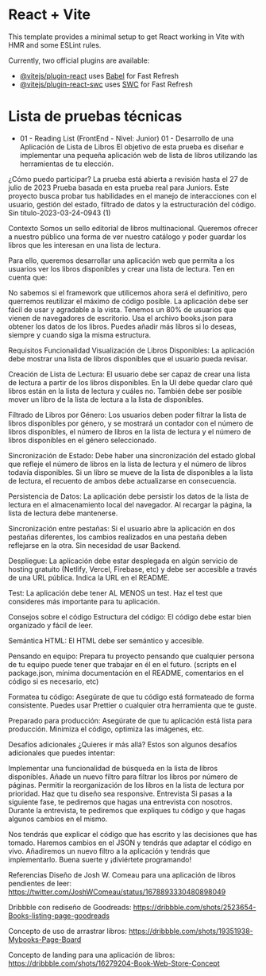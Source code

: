 # React + Vite

This template provides a minimal setup to get React working in Vite with HMR and some ESLint rules.

Currently, two official plugins are available:

- [@vitejs/plugin-react](https://github.com/vitejs/vite-plugin-react/blob/main/packages/plugin-react/README.md) uses [Babel](https://babeljs.io/) for Fast Refresh
- [@vitejs/plugin-react-swc](https://github.com/vitejs/vite-plugin-react-swc) uses [SWC](https://swc.rs/) for Fast Refresh
# Lista de pruebas técnicas
- 01 - Reading List (FrontEnd - Nivel: Junior)
01 - Desarrollo de una Aplicación de Lista de Libros
El objetivo de esta prueba es diseñar e implementar una pequeña aplicación web de lista de libros utilizando las herramientas de tu elección.

¿Cómo puedo participar?
La prueba está abierta a revisión hasta el 27 de julio de 2023
Prueba basada en esta prueba real para Juniors.
Este proyecto busca probar tus habilidades en el manejo de interacciones con el usuario, gestión del estado, filtrado de datos y la estructuración del código. Sin título-2023-03-24-0943 (1)

Contexto
Somos un sello editorial de libros multinacional. Queremos ofrecer a nuestro público una forma de ver nuestro catálogo y poder guardar los libros que les interesan en una lista de lectura.

Para ello, queremos desarrollar una aplicación web que permita a los usuarios ver los libros disponibles y crear una lista de lectura. Ten en cuenta que:

No sabemos si el framework que utilicemos ahora será el definitivo, pero querremos reutilizar el máximo de código posible.
La aplicación debe ser fácil de usar y agradable a la vista.
Tenemos un 80% de usuarios que vienen de navegadores de escritorio.
Usa el archivo books.json para obtener los datos de los libros. Puedes añadir más libros si lo deseas, siempre y cuando siga la misma estructura.

Requisitos
Funcionalidad
Visualización de Libros Disponibles: La aplicación debe mostrar una lista de libros disponibles que el usuario pueda revisar.

Creación de Lista de Lectura: El usuario debe ser capaz de crear una lista de lectura a partir de los libros disponibles. En la UI debe quedar claro qué libros están en la lista de lectura y cuáles no. También debe ser posible mover un libro de la lista de lectura a la lista de disponibles.

Filtrado de Libros por Género: Los usuarios deben poder filtrar la lista de libros disponibles por género, y se mostrará un contador con el número de libros disponibles, el número de libros en la lista de lectura y el número de libros disponibles en el género seleccionado.

Sincronización de Estado: Debe haber una sincronización del estado global que refleje el número de libros en la lista de lectura y el número de libros todavía disponibles. Si un libro se mueve de la lista de disponibles a la lista de lectura, el recuento de ambos debe actualizarse en consecuencia.

Persistencia de Datos: La aplicación debe persistir los datos de la lista de lectura en el almacenamiento local del navegador. Al recargar la página, la lista de lectura debe mantenerse.

Sincronización entre pestañas: Si el usuario abre la aplicación en dos pestañas diferentes, los cambios realizados en una pestaña deben reflejarse en la otra. Sin necesidad de usar Backend.

Despliegue: La aplicación debe estar desplegada en algún servicio de hosting gratuito (Netlify, Vercel, Firebase, etc) y debe ser accesible a través de una URL pública. Indica la URL en el README.

Test: La aplicación debe tener AL MENOS un test. Haz el test que consideres más importante para tu aplicación.

Consejos sobre el código
Estructura del código: El código debe estar bien organizado y fácil de leer.

Semántica HTML: El HTML debe ser semántico y accesible.

Pensando en equipo: Prepara tu proyecto pensando que cualquier persona de tu equipo puede tener que trabajar en él en el futuro. (scripts en el package.json, mínima documentación en el README, comentarios en el código si es necesario, etc)

Formatea tu código: Asegúrate de que tu código está formateado de forma consistente. Puedes usar Prettier o cualquier otra herramienta que te guste.

Preparado para producción: Asegúrate de que tu aplicación está lista para producción. Minimiza el código, optimiza las imágenes, etc.

Desafíos adicionales
¿Quieres ir más allá? Estos son algunos desafíos adicionales que puedes intentar:

Implementar una funcionalidad de búsqueda en la lista de libros disponibles.
Añade un nuevo filtro para filtrar los libros por número de páginas.
Permitir la reorganización de los libros en la lista de lectura por prioridad.
Haz que tu diseño sea responsive.
Entrevista
Si pasas a la siguiente fase, te pediremos que hagas una entrevista con nosotros. Durante la entrevista, te pediremos que expliques tu código y que hagas algunos cambios en el mismo.

Nos tendrás que explicar el código que has escrito y las decisiones que has tomado.
Haremos cambios en el JSON y tendrás que adaptar el código en vivo.
Añadiremos un nuevo filtro a la aplicación y tendrás que implementarlo.
Buena suerte y ¡diviértete programando!

Referencias
Diseño de Josh W. Comeau para una aplicación de libros pendientes de leer: https://twitter.com/JoshWComeau/status/1678893330480898049

Dribbble con rediseño de Goodreads: https://dribbble.com/shots/2523654-Books-listing-page-goodreads

Concepto de uso de arrastrar libros: https://dribbble.com/shots/19351938-Mybooks-Page-Board

Concepto de landing para una aplicación de libros: https://dribbble.com/shots/16279204-Book-Web-Store-Concept
